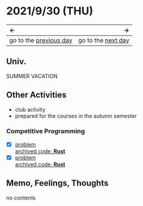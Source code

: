 # 2021/9/30 (THU)
|←|→|
|:---|---:|
go to the [previous day](./29th.md) | go to the [next day](../October/1st.md)

## Univ.
SUMMER VACATION

## Other Activities
- club activity
- prepared for the courses in the autumn semester

### Competitive Programming
- [x] [problem](https://atcoder.jp/contests/abc188/tasks/abc188_c)  
  [archived code: **Rust**](https://github.com/OtsuKotsu/training_rust/blob/main/archive/ABC/ABC188/c.rs)  
- [x] [problem](https://atcoder.jp/contests/abc188/tasks/abc188_d)  
  [archived code: **Rust**](https://github.com/OtsuKotsu/training_rust/blob/main/archive/ABC/ABC188/d.rs)  

## Memo, Feelings, Thoughts
no contents
